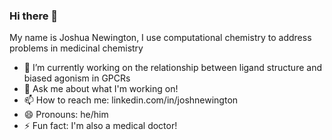 ### Hi there 👋
My name is Joshua Newington, I use computational chemistry to address problems in medicinal chemistry

- 🔭 I’m currently working on the relationship between ligand structure and biased agonism in GPCRs
- 💬 Ask me about what I'm working on!
- 📫 How to reach me: linkedin.com/in/joshnewington
- 😄 Pronouns: he/him
- ⚡ Fun fact: I'm also a medical doctor!
